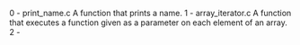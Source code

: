 0 - print_name.c
	A function that prints a name.
1 - array_iterator.c
	A function that executes a function given as a parameter on each element of an array.
2 -
